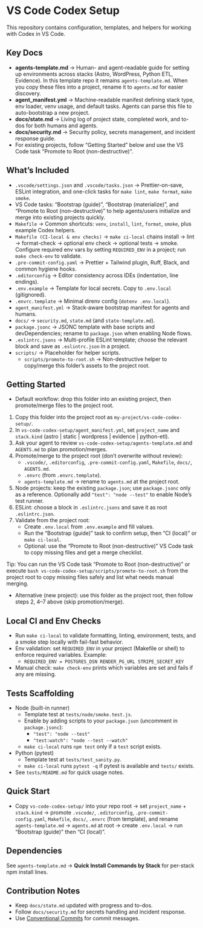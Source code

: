 # VS Code Codex Setup

This repository contains configuration, templates, and helpers for working with Codex in VS Code.

## Key Docs
- **agents-template.md** → Human- and agent-readable guide for setting up environments across stacks (Astro, WordPress, Python ETL, Evidence). In this template repo it remains `agents-template.md`. When you copy these files into a project, rename it to `agents.md` for easier discovery.
- **agent_manifest.yml** → Machine-readable manifest defining stack type, env loader, venv usage, and default tasks. Agents can parse this file to auto-bootstrap a new project.
- **docs/state.md** → Living log of project state, completed work, and to-dos for both humans and agents.
- **docs/security.md** → Security policy, secrets management, and incident response guide.
- For existing projects, follow “Getting Started” below and use the VS Code task “Promote to Root (non-destructive)”.

## What’s Included
- `.vscode/settings.json` and `.vscode/tasks.json` → Prettier-on-save, ESLint integration, and one-click tasks for `make lint`, `make format`, `make smoke`.
- VS Code tasks: “Bootstrap (guide)”, “Bootstrap (materialize)”, and “Promote to Root (non-destructive)” to help agents/users initialize and merge into existing projects quickly.
- `Makefile` → Common shortcuts: `venv`, `install`, `lint`, `format`, `smoke`, plus example Codex helpers.
- `Makefile (CI-local & env checks)` → `make ci-local` chains install → lint → format-check → optional env check → optional tests → smoke. Configure required env vars by setting `REQUIRED_ENV` in a project; run `make check-env` to validate.
- `.pre-commit-config.yaml` → Prettier + Tailwind plugin, Ruff, Black, and common hygiene hooks.
- `.editorconfig` → Editor consistency across IDEs (indentation, line endings).
- `.env.example` → Template for local secrets. Copy to `.env.local` (gitignored).
- `.envrc.template` → Minimal direnv config (`dotenv .env.local`).
- `agent_manifest.yml` → Stack-aware bootstrap manifest for agents and humans.
- `docs/` → `security.md`, `state.md` (and `state-template.md`).
- `package.jsonc` → JSONC template with base scripts and devDependencies; rename to `package.json` when enabling Node flows.
- `.eslintrc.jsons` → Multi-profile ESLint template; choose the relevant block and save as `.eslintrc.json` in a project.
- `scripts/` → Placeholder for helper scripts.
  - `scripts/promote-to-root.sh` → Non-destructive helper to copy/merge this folder’s assets to the project root.

## Getting Started
- Default workflow: drop this folder into an existing project, then promote/merge files to the project root.

1. Copy this folder into the project root as `my-project/vs-code-codex-setup/`.
2. In `vs-code-codex-setup/agent_manifest.yml`, set `project_name` and `stack.kind` (astro | static | wordpress | evidence | python-etl).
3. Ask your agent to review `vs-code-codex-setup/agents-template.md` and `AGENTS.md` to plan promotion/merges.
4. Promote/merge to the project root (don’t overwrite without review):
   - `.vscode/`, `.editorconfig`, `.pre-commit-config.yaml`, `Makefile`, `docs/`, `AGENTS.md`.
   - `.envrc` (from `.envrc.template`).
   - `agents-template.md` → rename to `agents.md` at the project root.
5. Node projects: keep the existing `package.json`; use `package.jsonc` only as a reference. Optionally add `"test": "node --test"` to enable Node’s test runner.
6. ESLint: choose a block in `.eslintrc.jsons` and save it as root `.eslintrc.json`.
7. Validate from the project root:
   - Create `.env.local` from `.env.example` and fill values.
   - Run the “Bootstrap (guide)” task to confirm setup, then “CI (local)” or `make ci-local`.
   - Optional: use the “Promote to Root (non-destructive)” VS Code task to copy missing files and get a merge checklist.

Tip: You can run the VS Code task “Promote to Root (non-destructive)” or execute `bash vs-code-codex-setup/scripts/promote-to-root.sh` from the project root to copy missing files safely and list what needs manual merging.

- Alternative (new project): use this folder as the project root, then follow steps 2, 4–7 above (skip promotion/merge).

## Local CI and Env Checks
- Run `make ci-local` to validate formatting, linting, environment, tests, and a smoke step locally with fail-fast behavior.
- Env validation: set `REQUIRED_ENV` in your project (Makefile or shell) to enforce required variables. Example:
  - `REQUIRED_ENV = POSTGRES_DSN RENDER_PG_URL STRIPE_SECRET_KEY`
- Manual check: `make check-env` prints which variables are set and fails if any are missing.

## Tests Scaffolding
- Node (built-in runner)
  - Template test at `tests/node/smoke.test.js`.
  - Enable by adding scripts to your `package.json` (uncomment in `package.jsonc`):
    - `"test": "node --test"`
    - `"test:watch": "node --test --watch"`
  - `make ci-local` runs `npm test` only if a `test` script exists.
- Python (pytest)
  - Template test at `tests/test_sanity.py`.
  - `make ci-local` runs `pytest -q` if pytest is available and `tests/` exists.
- See `tests/README.md` for quick usage notes.

## Quick Start
- Copy `vs-code-codex-setup/` into your repo root → set `project_name` + `stack.kind` → promote `.vscode/`, `.editorconfig`, `.pre-commit-config.yaml`, `Makefile`, `docs/`, `.envrc` (from template), and rename `agents-template.md` → `agents.md` at root → create `.env.local` → run “Bootstrap (guide)” then “CI (local)”.

## Dependencies
See `agents-template.md` → **Quick Install Commands by Stack** for per-stack npm install lines.

## Contribution Notes
- Keep `docs/state.md` updated with progress and to-dos.
- Follow `docs/security.md` for secrets handling and incident response.
- Use [Conventional Commits](https://www.conventionalcommits.org) for commit messages.
